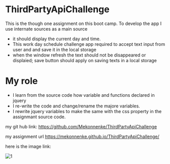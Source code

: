 # ThirdPartyApiChallenge
This is the though one assignment on this boot camp. To develop the app I use internate sources as a main source
* it should display the current day and time.
* This work day schedule challenge app required to accept text input from user and and save it in the local storage
* when the window refresh the text should not be disappeared or displaied; save button should apply on saving texts in a local storage
# My role
* I learn from the source code how variable and functions declared in jquery
* I re-write the code and change/rename the majore variables.
* I rewrite jquery variables to make the same with the css property in the assignmant source code.

my git hub link: https://github.com/Mekonnenke/ThirdPartyApiChallenge

my assignment url https://mekonnenke.github.io/ThirdPartyApiChallenge/






here is the image link:


![1](https://user-images.githubusercontent.com/90818220/142806092-1df3c58a-21d7-4a11-9a5f-d16cc37aa61a.JPG)
